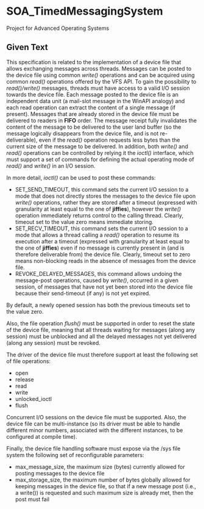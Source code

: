 # SOA_TimedMessagingSystem
Project for Advanced Operating Systems

## Given Text

This specification is related to the implementation of a device file that allows exchanging messages across threads. Messages can be posted to the device file using common *write()* operations and can be acquired using common *read()* operations offered by the VFS API. To gain the possibility to *read()/write()* messages, threads must have access to a valid I/O session towards the device file. Each message posted to the device file is an independent data unit (a mail-slot message in the WinAPI analogy) and each read operation can extract the content of a single message (if present). Messages that are already stored in the device file must be delivered to readers in **FIFO** order. The message receipt fully invalidates the content of the message to be delivered to the user land buffer (so the message logically disappears from the device file, and is not re-deliverable), even if the *read()* operation requests less bytes than the current size of the message to be delivered. In addition, both *write()* and *read()* operations can be controlled by relying it the *ioctl()* interface, which must support a set of commands for defining the actual operating mode of *read()* and *write()* in an I/O session.

In more detail, *ioctl()* can be used to post these commands:

 * SET_SEND_TIMEOUT, this command sets the current I/O session to a mode that does not directly stores the messages to the device file upon *write()* operations, rather they are stored after a timeout (expressed with granularity at least equal to the one of __jiffies__), however the *write()* operation immediately returns control to the calling thread. Clearly, timeout set to the value zero means immediate storing.
 * SET_RECV_TIMEOUT, this command sets the current I/O session to a mode that allows a thread calling a *read()* operation to resume its execution after a timeout (expressed with granularity at least equal to the one of **jiffies**) even if no message is currently present in (and is therefore deliverable from) the device file. Clearly, timeout set to zero means non-blocking reads in the absence of messages from the device file.
 * REVOKE_DELAYED_MESSAGES, this command allows undoing the message-post operations, caused by *write()*, occurred in a given session, of messages that have not yet been stored into the device file because their send-timeout (if any) is not yet expired. 

By default, a newly opened session has both the previous timeouts set to the value zero.

Also, the file operation *flush()* must be supported in order to reset the state of the device file, meaning that all threads waiting for messages (along any session) must be unblocked and all the delayed messages not yet delivered (along any session) must be revoked.

The driver of the device file must therefore support at least the following set of file operations:

 * open
 * release
 * read
 * write
 * unlocked_ioctl
 * flush 

Concurrent I/O sessions on the device file must be supported. Also, the device file can be multi-instance (so its driver must be able to handle different minor numbers, associated with the different instances, to be configured at compile time).

Finally, the device file handling software must expose via the /sys file system the following set of reconfigurable parameters:

 * max_message_size, the maximum size (bytes) currently allowed for posting messages to the device file
 * max_storage_size, the maximum number of bytes globally allowed for keeping messages in the device file, so that if a new message post (i.e., a write()) is requested and such maximum size is already met, then the post must fail 
